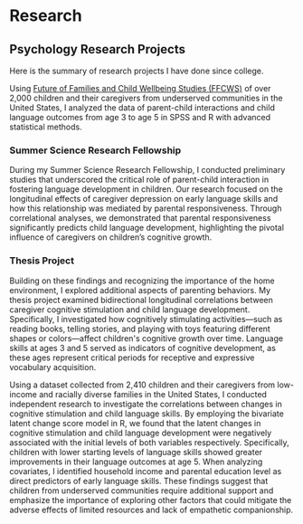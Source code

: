 # Research
## Psychology Research Projects

Here is the summary of research projects I have done since college. 

Using [Future of Families and Child Wellbeing Studies (FFCWS)](https://ffcws.princeton.edu/about) of over 2,000 children and their caregivers from underserved communities in the United States, I analyzed the data of parent-child interactions and child language outcomes from age 3 to age 5 in SPSS and R with advanced statistical methods.

### Summer Science Research Fellowship
During my Summer Science Research Fellowship, I conducted preliminary studies that underscored the critical role of parent-child interaction in fostering language development in children. Our research focused on the longitudinal effects of caregiver depression on early language skills and how this relationship was mediated by parental responsiveness. Through correlational analyses, we demonstrated that parental responsiveness significantly predicts child language development, highlighting the pivotal influence of caregivers on children’s cognitive growth.


### Thesis Project
Building on these findings and recognizing the importance of the home environment, I explored additional aspects of parenting behaviors. My thesis project examined bidirectional longitudinal correlations between caregiver cognitive stimulation and child language development. Specifically, I investigated how cognitively stimulating activities—such as reading books, telling stories, and playing with toys featuring different shapes or colors—affect children's cognitive growth over time. Language skills at ages 3 and 5 served as indicators of cognitive development, as these ages represent critical periods for receptive and expressive vocabulary acquisition.

Using a dataset collected from 2,410 children and their caregivers from low-income and racially diverse families in the United States, I conducted independent research to investigate the correlations between changes in cognitive stimulation and child language skills. By employing the bivariate latent change score model in R, we found that the latent changes in cognitive stimulation and child language development were negatively associated with the initial levels of both variables respectively. Specifically, children with lower starting levels of language skills showed greater improvements in their language outcomes at age 5. When analyzing covariates, I identified household income and parental education level as direct predictors of early language skills. These findings suggest that children from underserved communities require additional support and emphasize the importance of exploring other factors that could mitigate the adverse effects of limited resources and lack of empathetic companionship.
